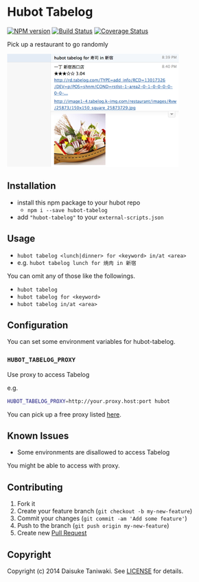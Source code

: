 # Hubot Tabelog

[![NPM version](https://badge.fury.io/js/hubot-tabelog.svg)](http://badge.fury.io/js/hubot-tabelog) [![Build Status](https://travis-ci.org/dtaniwaki/hubot-tabelog.png)](https://travis-ci.org/dtaniwaki/hubot-tabelog) [![Coverage Status](https://coveralls.io/repos/dtaniwaki/hubot-tabelog/badge.png)](https://coveralls.io/r/dtaniwaki/hubot-tabelog)

Pick up a restaurant to go randomly

![screenshot](screenshot.png)

## Installation

* install this npm package to your hubot repo
    * `npm i --save hubot-tabelog`
* add `"hubot-tabelog"` to your `external-scripts.json`

## Usage

* `hubot tabelog <lunch|dinner> for <keyword> in/at <area>`
* e.g. `hubot tabelog lunch for 焼肉 in 新宿`

You can omit any of those like the followings.

* `hubot tabelog`
* `hubot tabelog for <keyword>`
* `hubot tabelog in/at <area>`

## Configuration

You can set some environment variables for hubot-tabelog.

### `HUBOT_TABELOG_PROXY`

Use proxy to access Tabelog

e.g.

```bash
HUBOT_TABELOG_PROXY=http://your.proxy.host:port hubot
```

You can pick up a free proxy listed [here](http://www.getproxy.jp/).

## Known Issues

- Some environments are disallowed to access Tabelog

You might be able to access with proxy.

## Contributing

1. Fork it
2. Create your feature branch (`git checkout -b my-new-feature`)
3. Commit your changes (`git commit -am 'Add some feature'`)
4. Push to the branch (`git push origin my-new-feature`)
5. Create new [Pull Request](../../pull/new/master)

## Copyright

Copyright (c) 2014 Daisuke Taniwaki. See [LICENSE](LICENSE) for details.
